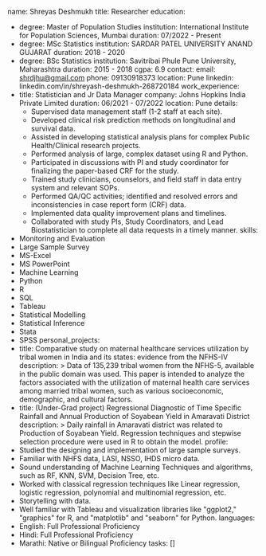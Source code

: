 name: Shreyas Deshmukh
title: Researcher
education:
  - degree: Master of Population Studies
    institution: International Institute for Population Sciences, Mumbai
    duration: 07/2022 - Present
  - degree: MSc Statistics
    institution: SARDAR PATEL UNIVERSITY ANAND GUJARAT
    duration: 2018 - 2020
  - degree: BSc Statistics
    institution: Savitribai Phule Pune University, Maharashtra
    duration: 2015 - 2018
    cgpa: 6.9
contact:
  email: shrdjhu@gmail.com
  phone: 09130918373
  location: Pune
  linkedin: linkedin.com/in/shreyash-deshmukh-268720184
work_experience:
  - title: Statistician and Jr Data Manager
    company: Johns Hopkins India Private Limited
    duration: 06/2021 - 07/2022
    location: Pune
    details:
      - Supervised data management staff (1-2 staff at each site).
      - Developed clinical risk prediction methods on longitudinal and survival data.
      - Assisted in developing statistical analysis plans for complex Public Health/Clinical research projects.
      - Performed analysis of large, complex dataset using R and Python.
      - Participated in discussions with PI and study coordinator for finalizing the paper-based CRF for the study.
      - Trained study clinicians, counselors, and field staff in data entry system and relevant SOPs.
      - Performed QA/QC activities; identified and resolved errors and inconsistencies in case report form (CRF) data.
      - Implemented data quality improvement plans and timelines.
      - Collaborated with study PIs, Study Coordinators, and Lead Biostatistician to complete all data requests in a timely manner.
skills:
  - Monitoring and Evaluation
  - Large Sample Survey
  - MS-Excel
  - MS PowerPoint
  - Machine Learning
  - Python
  - R
  - SQL
  - Tableau
  - Statistical Modelling
  - Statistical Inference
  - Stata
  - SPSS
personal_projects:
  - title: Comparative study on maternal healthcare services utilization by tribal women in India and its states: evidence from the NFHS-IV
    description: >
      Data of 135,239 tribal women from the NFHS-5, available in the public domain was used. This paper is intended to analyze the factors associated with the utilization of maternal health care services among married tribal women, such as various socioeconomic, demographic, and cultural factors.
  - title: (Under-Grad project) Regressional Diagnostic of Time Specific Rainfall and Annual Production of Soyabean Yield in Amaravati District
    description: >
      Daily rainfall in Amaravati district was related to Production of Soyabean Yield. Regression techniques and stepwise selection procedure were used in R to obtain the model.
profile:
  - Studied the designing and implementation of large sample surveys.
  - Familiar with NHFS data, LASI, NSSO, IHDS micro data.
  - Sound understanding of Machine Learning Techniques and algorithms, such as RF, KNN, SVM, Decision Tree, etc.
  - Worked with classical regression techniques like Linear regression, logistic regression, polynomial and multinomial regression, etc.
  - Storytelling with data.
  - Well familiar with Tableau and visualization libraries like "ggplot2," "graphics" for R, and "matplotlib" and "seaborn" for Python.
languages:
  - English: Full Professional Proficiency
  - Hindi: Full Professional Proficiency
  - Marathi: Native or Bilingual Proficiency
tasks: []
